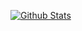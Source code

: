 [![Github Stats](https://github-readme-stats.vercel.app/api?username=sh4d0wph03n1x&theme=radical&show_icons=true)](https://github.com/sh4d0wph03n1x/)
